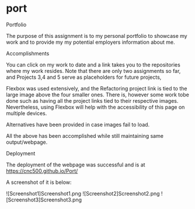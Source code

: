 # port
Portfolio

The purpose of this assignment is to my personal portfolio to showcase my work and to provide my my potential employers information about me.

Accomplishments

You can click on my work to date and a link takes you to the repositories where my work resides.  Note that there are only two assignments so far, and Projects 3,4 and 5 serve as placeholders for future projects, 

Flexbox was used extensively, and the Refactoring project link is tied to the large image above the four smaller ones.  There is, however some work tobe done such as having all the project links tied to their respective images.  Nevertheless, using Flexbox will help with the accessibility of this page on multiple devices.

Alternatives have been provided in case images fail to load.

All the above has been accomplished while still maintaining same output/webpage.

Deployment

The deployment of the webpage was successful and is at https://cnc500.github.io/Port/

A screenshot of it is below: 

![Screenshot1]Screenshot1.png
![Screenshot2]Screenshot2.png
![Screenshot3]Screenshot3.png